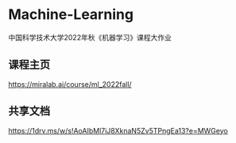 # Machine-Learning
中国科学技术大学2022年秋《机器学习》课程大作业

## 课程主页
https://miralab.ai/course/ml_2022fall/

## 共享文档
https://1drv.ms/w/s!AoAIbMl7iJ8XknaN5Zv5TPngEa13?e=MWGeyo
